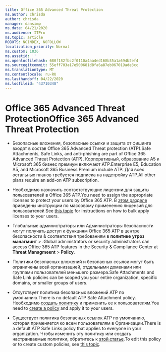 ```yaml
---
title: Office 365 Advanced Threat Protection
ms.author: chrisda
author: chrisda
manager: dansimp
ms.date: 04/21/2020
ms.audience: ITPro
ms.topic: article
ROBOTS: NOINDEX, NOFOLLOW
localization_priority: Normal
ms.custom: 1036
ms.assetid: ''
ms.openlocfilehash: 680f182fbc2f0110a4aa4ed168b35a1a694b2ef4
ms.sourcegitcommit: 55eff703a17e500681d8fa6a87eb067019ade3cc
ms.translationtype: MT
ms.contentlocale: ru-RU
ms.lasthandoff: 04/22/2020
ms.locfileid: "43710348"
---
```

# <a name="office-365-advanced-threat-protection"></a><span data-ttu-id="fe855-102">Office 365 Advanced Threat Protection</span><span class="sxs-lookup"><span data-stu-id="fe855-102">Office 365 Advanced Threat Protection</span></span>

- <span data-ttu-id="fe855-103">Безопасные вложения, безопасные ссылки и защита от фишинга входят в состав Office 365 Advanced Threat protection (ATP).</span><span class="sxs-lookup"><span data-stu-id="fe855-103">Safe Attachments, Safe Links, and anti-phishing are part of Office 365 Advanced Threat Protection (ATP).</span></span> <span data-ttu-id="fe855-104">Корпоративный, образование A5 и Microsoft 365 бизнес премиум включают ATP.</span><span class="sxs-lookup"><span data-stu-id="fe855-104">Enterprise E5, Education A5, and Microsoft 365 Business Premium include ATP.</span></span> <span data-ttu-id="fe855-105">Для всех остальных планов требуется подписка на надстройку ATP.</span><span class="sxs-lookup"><span data-stu-id="fe855-105">All other plans require an add-on ATP subscription.</span></span>

- <span data-ttu-id="fe855-106">Необходимо назначить соответствующие лицензии для защиты пользователей в Office 365 ATP.</span><span class="sxs-lookup"><span data-stu-id="fe855-106">You need to assign the appropriate licenses to protect your users by Office 365 ATP.</span></span> <span data-ttu-id="fe855-107">В [этом разделе](https://docs.microsoft.com/office365/admin/subscriptions-and-billing/assign-licenses-to-users) приведены инструкции по массовому применению лицензий для пользователей.</span><span class="sxs-lookup"><span data-stu-id="fe855-107">See [this topic](https://docs.microsoft.com/office365/admin/subscriptions-and-billing/assign-licenses-to-users) for instructions on how to bulk apply licenses to your users.</span></span>

- <span data-ttu-id="fe855-108">Глобальные администраторы или Администраторы безопасности могут получать доступ к функциям Office 365 ATP в центре безопасности & соответствия требованиям в **политике** **угроз манагминт** \> .</span><span class="sxs-lookup"><span data-stu-id="fe855-108">Global administrators or security administrators can access Office 365 ATP features in the Security & Compliance Center at **Threat Managmeent** \> **Policy**.</span></span>

- <span data-ttu-id="fe855-109">Политики безопасных вложений и безопасных ссылок могут быть ограничены всей организацией, отдельными доменами или группами пользователей меньшего размера.</span><span class="sxs-lookup"><span data-stu-id="fe855-109">Safe Attachments and Safe Link policies can be scoped you your entire organization, specific domains, or smaller groups of users.</span></span>

- <span data-ttu-id="fe855-110">Отсутствует политика безопасных вложений ATP по умолчанию.</span><span class="sxs-lookup"><span data-stu-id="fe855-110">There is no default ATP Safe Attachment policy.</span></span> <span data-ttu-id="fe855-111">Необходимо [создать политику](https://docs.microsoft.com/office365/securitycompliance/set-up-atp-safe-attachments-policies) и применить ее к пользователям.</span><span class="sxs-lookup"><span data-stu-id="fe855-111">You need to [create a policy](https://docs.microsoft.com/office365/securitycompliance/set-up-atp-safe-attachments-policies) and apply it to your users.</span></span>

- <span data-ttu-id="fe855-112">Существует политика безопасных ссылок ATP по умолчанию, которая применяется ко всем пользователям в Организации.</span><span class="sxs-lookup"><span data-stu-id="fe855-112">There is a default ATP Safe Links policy that applies to everyone in your organization.</span></span> <span data-ttu-id="fe855-113">Чтобы изменить эту политику или создать настраиваемые политики, обратитесь к [этой статье](https://docs.microsoft.com/office365/securitycompliance/set-up-atp-safe-links-policies).</span><span class="sxs-lookup"><span data-stu-id="fe855-113">To edit this policy or to create custom policies, see [this topic](https://docs.microsoft.com/office365/securitycompliance/set-up-atp-safe-links-policies).</span></span>
